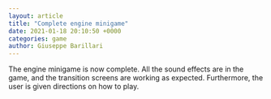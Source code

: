 ```yaml
---  
layout: article  
title: "Complete engine minigame"  
date: 2021-01-18 20:10:50 +0000  
categories: game
author: Giuseppe Barillari  
---  
```


The engine minigame is now complete. All the sound effects are in the game, and the transition screens are working as expected. Furthermore, the user is given directions on how to play.
